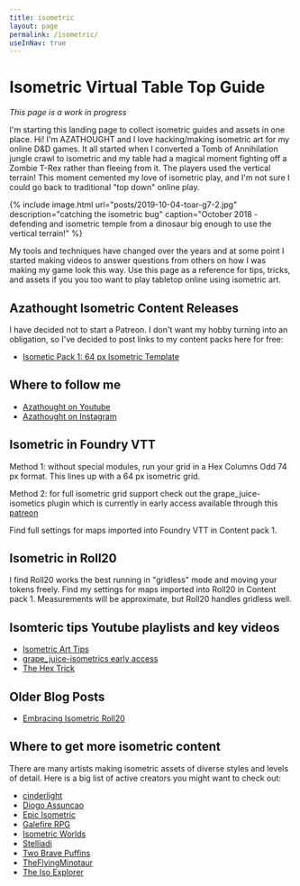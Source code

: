 ```yaml
---
title: isometric
layout: page
permalink: /isometric/
useInNav: true
---
```


# Isometric Virtual Table Top Guide

*This page is a work in progress*

I'm starting this landing page to collect isometric guides and assets in one place.  Hi! I'm AZATHOUGHT and I love hacking/making isometric art for my online D&D games. It all started when I converted a Tomb of Annihilation jungle crawl to isometric and my table had a magical moment fighting off a Zombie T-Rex rather than fleeing from it. The players used the vertical terrain! This moment cemented my love of isometric play, and I'm not sure I could go back to traditional "top down" online play.

{% include image.html url="posts/2019-10-04-toar-g7-2.jpg" description="catching the isometric bug" caption="October 2018 - defending and isometric temple from a dinosaur big enough to use the vertical terrain!" %}

My tools and techniques have changed over the years and at some point I started making videos to answer questions from others on how I was making my game look this way.  Use this page as a reference for tips, tricks, and assets if you you too want to play tabletop  online using isometric art.

## Azathought Isometric Content Releases
I have decided not to start a Patreon. I don't want my hobby turning into an obligation, so I've decided to post links to my content packs here for free:
* [Isometic Pack 1: 64 px Isometric Template](/isometric-pack-1/)

## Where to follow me
* [Azathought on Youtube](https://www.youtube.com/azathought-games)
* [Azathought on Instagram](https://www.instagram.com/azathought_games/)


## Isometric in Foundry VTT
Method 1: without special modules, run your grid in a Hex Columns Odd 74 px format. This lines up with a 64 px isometric grid.

Method 2: for full isometric grid support check out the grape_juice-isometics plugin which is currently in early access available through this [patreon](https://www.patreon.com/foundry_grape_juice)

Find full settings for maps imported into Foundry VTT in Content pack 1.

## Isometric in Roll20
I find Roll20 works the best running in "gridless" mode and moving your tokens freely.  Find my settings for maps imported into Roll20 in Content pack 1. Measurements will be approximate, but Roll20 handles gridless well.

## Isomteric tips Youtube playlists and key videos
* [Isometric Art Tips](https://www.youtube.com/playlist?list=PLwozL5pYIL5RD3-1D9EHuHaUrHg1vb_pz)
* [grape_juice-isometrics early access](https://www.youtube.com/watch?v=2MAp3t3bZjo)
* [The Hex Trick](https://www.youtube.com/watch?v=AHRvKMuQbDg)

## Older Blog Posts
* [Embracing Isometric Roll20](/embracing-isometric-roll20/)

## Where to get more isometric content
There are many artists making isometric assets of diverse styles and levels of detail. Here is a big list of active creators you might want to check out:

* [cinderlight](https://www.patreon.com/cinderlight)
* [Diogo Assuncao](https://www.patreon.com/diogottrpg)
* [Epic Isometric](https://www.patreon.com/epicisometric)
* [Galefire RPG](https://galefirerpg.itch.io/)
* [Isometric Worlds](https://www.patreon.com/isometricworlds)
* [Stelliadi](https://www.patreon.com/stelliadi_isometric)
* [Two Brave Puffins](https://www.patreon.com/TwoBravePuffins)
* [TheFlyingMinotaur](https://www.patreon.com/user?u=7285440)
* [The Iso Explorer](https://www.patreon.com/theisoexplorer)